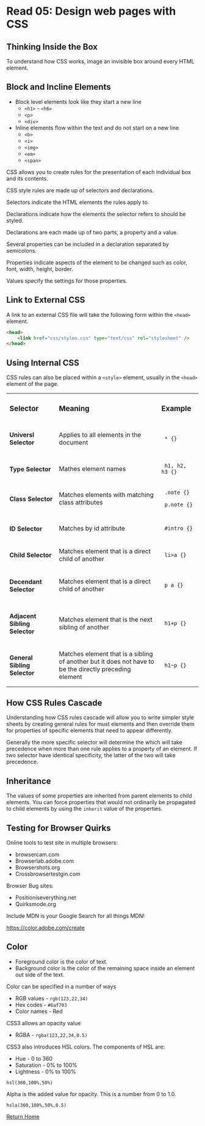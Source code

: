 # Read 05: Design web pages with CSS

## Thinking Inside the Box

To understand how CSS works, image an invisible box around every HTML element.

## Block and Incline Elements

- Block level elements look like they start a new line
  - `<h1>` - `<h6>`
  - `<p>`
  - `<div>`
- Inline elements flow within the text and do not start on a new line
  - `<b>`
  - `<i>`
  - `<img>`
  - `<em>`
  - `<span>`

CSS allows you to create rules for the presentation of each individual box and its contents.

CSS style rules are made up of selectors and declarations.

Selectors indicate the HTML elements the rules apply to.

Declarations indicate how the elements the selector refers to should be styled.

Declarations are each made up of two parts, a property and a value.

Several properties can be included in a declaration separated by semicolons.

Properties indicate aspects of the element to be changed such as color, font, width, height, border.

Values specify the settings for those properties.

## Link to External CSS

A link to an external CSS file will take the following form within the `<head>` element.

```html
<head>
    <link href="css/styles.css" type="text/css" rel="stylesheet" />
</head>
```

## Using Internal CSS

CSS rules can also be placed within a `<style>` element, usually in the `<head>` element of the page.

<table>
	<tr>
		<td><h3> Selector </h3></td>
		<td><h3> Meaning </h4></td>
		<td><h3> Example </h4></td>
	</tr>
	<tr>
		<td><h4> Universl Selector </h4></td>
		<td>Applies to all elements in the document</td>
		<td><code> * {} </code></td>
	</tr>
	<tr>
		<td><h4> Type Selector </h4></td>
		<td>Mathes element names</td>
		<td><code> h1, h2, h3 {} </code></td>
	</tr>
	<tr>
		<td><h4> Class Selector </h4></td>
		<td>Matches elements with matching class attributes</td>
		<td><p><code> .note {} </code></p><p><code> p.note {}</p></td>
	</tr>
	<tr>
		<td><h4> ID Selector </h4></td>
		<td>Matches by id attribute</td>
		<td><code> #intro {} </code></td>
	</tr>
	<tr>
		<td><h4> Child Selector </h4></td>
		<td> Matches element that is a direct child of another</td>
		<td><code> li>a {} </code></td>
	</tr>
	<tr>
		<td><h4> Decendant Selector </h4></td>
		<td>Matches element that is a direct child of another</td>
		<td><code> p a {} </code></td>
	</tr>
	<tr>
		<td><h4> Adjacent Sibling Selector </h4></td>
		<td>Matches element that is the next sibling of another</td>
		<td><code> h1+p {} </code></td>
	</tr>
	<tr>
		<td><h4> General Sibling Selector </h4></td>
		<td>Matches element that is a sibling of another but it does not have to be the directly preceding element</td>
		<td><code> h1~p {} </code></td>
	</tr>
</table>

## How CSS Rules Cascade

Understanding how CSS rules cascade will allow you to write simpler style sheets by creating general rules for must elements and then override them for properties of specific elements that need to appear differently.

Generally the more specific selector will determine the which will take precedence when more than one rule applies to a property of an element.  If two selector have identical specificity, the latter of the two will take precedence.

## Inheritance

The values of some properties are inherited from parent elements to child elements.  You can force properties that would not ordinarily be propagated to child elements by using the `inherit` value of the properties.

## Testing for Browser Quirks

Online tools to test site in multiple browsers:
- browsercam.com
- Browserlab.adobe.com
- Browsershots.org
- Crossbrowsertestgin.com

Browser Bug sites:
- Positioniseverything.net
- Quirksmode.org

Include MDN is your Google Search for all things MDN!

https://color.adobe.com/create

## Color

- Foreground color is the color of text.
- Background color is the color of the remaining space inside an element out side of the text.

Color can be specified in a number of ways
- RGB values - `rgb(123,22,34)`
- Hex codes - `#6af703`
- Color names - Red

CSS3 allows an opacity value
- RGBA - `rgba(123,22,34,0.5)`

CSS3 also introduces HSL colors.  The components of HSL are:
- Hue - 0 to 360
- Saturation - 0% to 100%
- Lightness - 0% to 100%

`hsl(360,100%,50%)`

Alpha is the added value for opacity.  This is a number from 0 to 1.0.

`hsla(360,100%,50%,0.5)`

[Return Home](/)